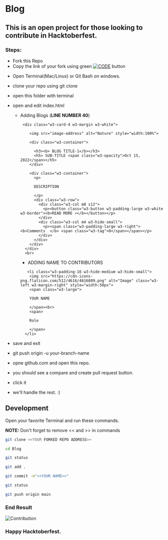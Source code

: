 # Blog
## This is an open project for those looking to contribute in Hacktoberfest.

### Steps:
+ Fork this Repo
+ Copy the link of your fork using green [![CODE](https://img.shields.io/static/v1?label=&message=Code&color=brightgreen)](https://img.shields.io/static/v1?label=CODEmessage=Code&color=brightgreen) button
- Open Terminal(Mac/Linux) or Git Bash on windows. 
+ clone your repo using git clone
+ open this folder with terminal 
+ open and edit index.html
  + Adding Blogs  (**LINE NUMBER 40**)
  
      ```
       <div class="w3-card-4 w3-margin w3-white">
       
          <img src="image-address" alt="Nature" style="width:100%">
          
          <div class="w3-container">
          
            <h3><b> BLOG TITLE-1</b></h3>
            <h5> SUB-TITLE <span class="w3-opacity">Oct 15, 2022</span></h5>
          </div>

          <div class="w3-container">
            <p> 
            
            DESCRIPTION
            
            </p>
            <div class="w3-row">
              <div class="w3-col m8 s12">
                <p><button class="w3-button w3-padding-large w3-white w3-border"><b>READ MORE »</b></button></p>
              </div>
              <div class="w3-col m4 w3-hide-small">
                <p><span class="w3-padding-large w3-right"><b>Comments  </b> <span class="w3-tag">0</span></span></p>
              </div>
            </div>
          </div>
        </div>
        <br>
    ```
    + ADDING NAME TO CONTRIBUTORS
    
    ```
       <li class="w3-padding-16 w3-hide-medium w3-hide-small">
        <img src="https://cdn-icons-png.flaticon.com/512/4616/4616809.png" alt="Image" class="w3-left w3-margin-right" style="width:50px">
        <span class="w3-large">
        
        YOUR NAME
        
        </span><br>
        <span>
        
        Role
        
        </span>
      </li>  
    ```
    
    
+ save and exit
+ git push origin -u your-branch-name
+ opne github.com and open this repo. 
+ you should see a compare and create pull request button. 
+ click it
+ we'll handle the rest. :)




## Development

Open your favorite Terminal and run these commands.

**NOTE:** Don't forget to remove << and >> in commands

```sh
git clone <<YOUR FORKED REPO ADDRESS>>
```
```sh
cd Blog
```
```sh
git status
```


```sh
git add .
```

```sh
git commit -m"<<YOUR NAME>>"
```

```sh
git status
```

```sh
git push origin main
```


### End Result
![Contribution](/favicons/contributions.png)


### Happy Hacktoberfest. 



